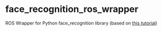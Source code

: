 # face_recognition_ros_wrapper
ROS Wrapper for Python face_recognition library (based on [this tutorial](https://www.pyimagesearch.com/2018/06/18/face-recognition-with-opencv-python-and-deep-learning/))
